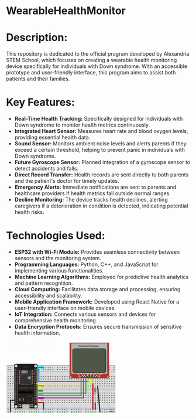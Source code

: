 # WearableHealthMonitor
# Description:
This repository is dedicated to the official program developed by Alexandria STEM School, which focuses on creating a wearable health monitoring device specifically for individuals with Down syndrome. With an accessible prototype and user-friendly interface, this program aims to assist both patients and their families.

# Key Features:
- **Real-Time Health Tracking:** Specifically designed for individuals with Down syndrome to monitor health metrics continuously.
- **Integrated Heart Sensor:** Measures heart rate and blood oxygen levels, providing essential health data.
- **Sound Sensor:** Monitors ambient noise levels and alerts parents if they exceed a certain threshold, helping to prevent panic in individuals with Down syndrome.
- **Future Gyroscope Sensor:** Planned integration of a gyroscope sensor to detect accidents and falls.
- **Direct Record Transfer:** Health records are sent directly to both parents and the patient's doctor for timely updates.
- **Emergency Alerts:** Immediate notifications are sent to parents and healthcare providers if health metrics fall outside normal ranges.
- **Decline Monitoring:** The device tracks health declines, alerting caregivers if a deterioration in condition is detected, indicating potential health risks.

# Technologies Used:
- **ESP32 with Wi-Fi Module:** Provides seamless connectivity between sensors and the monitoring system.
- **Programming Languages:** Python, C++, and JavaScript for implementing various functionalities.
- **Machine Learning Algorithms:** Employed for predictive health analytics and pattern recognition.
- **Cloud Computing:** Facilitates data storage and processing, ensuring accessibility and scalability.
- **Mobile Application Framework:** Developed using React Native for a user-friendly interface on mobile devices.
- **IoT Integration:** Connects various sensors and devices for comprehensive health monitoring.
- **Data Encryption Protocols:** Ensures secure transmission of sensitive health information.

<img src="conn1.png" width="300"/>
